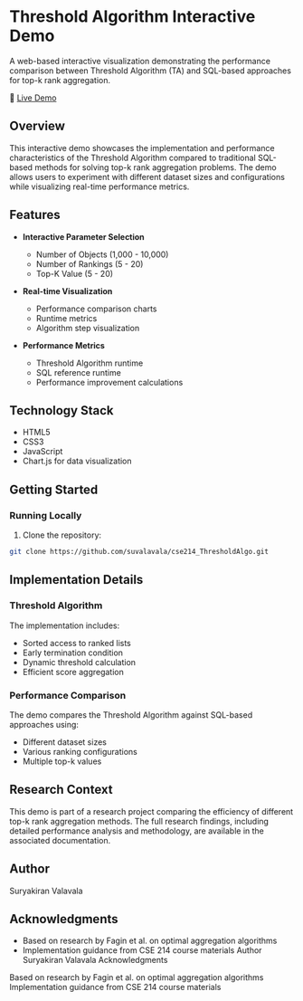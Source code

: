 # Threshold Algorithm Interactive Demo

A web-based interactive visualization demonstrating the performance comparison between Threshold Algorithm (TA) and SQL-based approaches for top-k rank aggregation.

🔗 [Live Demo](https://suvalavala.github.io/cs214_TA/)

## Overview

This interactive demo showcases the implementation and performance characteristics of the Threshold Algorithm compared to traditional SQL-based methods for solving top-k rank aggregation problems. The demo allows users to experiment with different dataset sizes and configurations while visualizing real-time performance metrics.

## Features

- **Interactive Parameter Selection**
  - Number of Objects (1,000 - 10,000)
  - Number of Rankings (5 - 20)
  - Top-K Value (5 - 20)

- **Real-time Visualization**
  - Performance comparison charts
  - Runtime metrics
  - Algorithm step visualization

- **Performance Metrics**
  - Threshold Algorithm runtime
  - SQL reference runtime
  - Performance improvement calculations

## Technology Stack

- HTML5
- CSS3
- JavaScript
- Chart.js for data visualization

## Getting Started

### Running Locally

1. Clone the repository:
```bash
git clone https://github.com/suvalavala/cse214_ThresholdAlgo.git
```

## Implementation Details

### Threshold Algorithm

The implementation includes:
* Sorted access to ranked lists
* Early termination condition
* Dynamic threshold calculation 
* Efficient score aggregation

### Performance Comparison

The demo compares the Threshold Algorithm against SQL-based approaches using:
* Different dataset sizes
* Various ranking configurations
* Multiple top-k values

## Research Context

This demo is part of a research project comparing the efficiency of different top-k rank aggregation methods. The full research findings, including detailed performance analysis and methodology, are available in the associated documentation.

## Author

Suryakiran Valavala

## Acknowledgments

* Based on research by Fagin et al. on optimal aggregation algorithms
* Implementation guidance from CSE 214 course materials
Author
Suryakiran Valavala
Acknowledgments

Based on research by Fagin et al. on optimal aggregation algorithms
Implementation guidance from CSE 214 course materials
